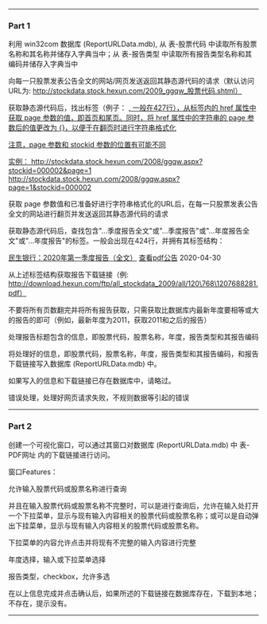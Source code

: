 
---


### Part 1

利用 win32com 数据库 (ReportURLData.mdb), 从 表-股票代码 中读取所有股票名称和其名称并储存入字典当中；从 表-报告类型 中读取所有报告类型名称和其编码并储存入字典当中

向每一只股票发表公告全文的网站/网页发送返回其静态源代码的请求（默认访问URL为: http://stockdata.stock.hexun.com/2009_ggqw_股票代码.shtml）

获取静态源代码后，找出标签（例子： <a href="/2008/ggqw.aspx?page=1&stockid=000002">, 一般在427行），从标签内的 href 属性中获取 page 参数的值，即首页和尾页。同时，将 href 属性中的字符串的 page 参数后的值更改为 {}，以便于在翻页时进行字符串格式化

注意，page 参数和 stockid 参数的位置有可能不同

实例：
http://stockdata.stock.hexun.com/2008/ggqw.aspx?stockid=000002&page=1
http://stockdata.stock.hexun.com/2008/ggqw.aspx?page=1&stockid=000002

获取 page 参数值和已准备好进行字符串格式化的URL后，在每一只股票发表公告全文的网站进行翻页并发送返回其静态源代码的请求

获取静态源代码后，查找包含"...季度报告全文"或"...季度报告"或"...年度报告全文"或"...年度报告"的标签。一般会出现在424行，并拥有其标签结构：

<tr>
    <td class="add2">
        <a target="_blank" href="http://stockdata.stock.hexun.com/txt/stock_detail_txt_1207688281.shtml">民生银行：2020年第一季度报告（全文）</a>
    </td>
    <td class="add2_1">
        <a target="_blank" href="http://download.hexun.com/ftp/all_stockdata_2009/all/120\768\1207688281.pdf">查看pdf公告</a>
    </td>
    <td class="add2_1">2020-04-30</td>
</tr>

从上述标签结构获取报告下载链接（例: http://download.hexun.com/ftp/all_stockdata_2009/all/120\768\1207688281.pdf）

不要将所有页数翻完并将所有报告获取，只需获取比数据库内最新年度要相等或大的报告的即可（例如，最新年度为2011，获取2011和之后的报告）

处理报告标题包含的信息，即股票代码，股票名称，年度，报告类型和其报告编码

将处理好的信息，即股票代码，股票名称，年度，报告类型和其报告编码，和报告下载链接写入数据库 (ReportURLData.mdb) 中。

如果写入的信息和下载链接已存在数据库中，请略过。

错误处理，处理好网页请求失败，不规则数据等引起的错误

---


### Part 2

创建一个可视化窗口，可以通过其窗口对数据库 (ReportURLData.mdb) 中 表-PDF网址 内的下载链接进行访问。

窗口Features：

允许输入股票代码或股票名称进行查询

并且在输入股票代码或股票名称不完整时，可以是进行查询后，允许在输入处打开一个下拉菜单，显示与现有输入内容相关的股票代码或股票名称；或可以是自动弹出下挂菜单，显示与现有输入内容相关的股票代码或股票名称。

下拉菜单的内容允许点击并将现有不完整的输入内容进行完整

年度选择，输入或下拉菜单选择

报告类型，checkbox，允许多选

在以上信息完成并点击确认后，如果所述的下载链接在数据库存在，下载到本地；不存在，提示没有。

---
